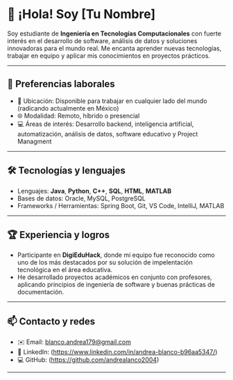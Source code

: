 # 👋 ¡Hola! Soy [Tu Nombre]

Soy estudiante de **Ingeniería en Tecnologías Computacionales** con fuerte interés en el desarrollo de software, análisis de datos y soluciones innovadoras para el mundo real. Me encanta aprender nuevas tecnologías, trabajar en equipo y aplicar mis conocimientos en proyectos prácticos.

---

## 💼 Preferencias laborales

- 📍 Ubicación: Disponible para trabajar en cualquier lado del mundo (radicando actualmente en México) 
- 🌐 Modalidad: Remoto, híbrido o presencial  
- 💻 Áreas de interés: Desarrollo backend, inteligencia artificial, automatización, análisis de datos, software educativo y Project Managment

---

## 🛠 Tecnologías y lenguajes

- Lenguajes: **Java**, **Python**, **C++**, **SQL**, **HTML**, **MATLAB**
- Bases de datos: Oracle, MySQL, PostgreSQL  
- Frameworks / Herramientas: Spring Boot, Git, VS Code, IntelliJ, MATLAB

---

## 🏆 Experiencia y logros

- Participante en **DigiEduHack**, donde mi equipo fue reconocido como uno de los más destacados por su solución de impelentación tecnológica en el área educativa.
- He desarrollado proyectos académicos en conjunto con profesores, aplicando principios de ingeniería de software y buenas prácticas de documentación.

---

## 📫 Contacto y redes

- ✉️ Email: blanco.andrea179@gmail.com 
- 💼 LinkedIn: (https://www.linkedin.com/in/andrea-blanco-b96aa5347/)
- 💻 GitHub: (https://github.com/andrealanco2004)

---
